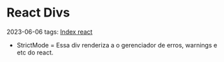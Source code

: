# React Divs
2023-06-06
tags: [Index react](Index%20react.md)


* StrictMode = Essa div renderiza a o gerenciador de erros, warnings e etc do react.

